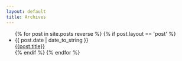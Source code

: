 ```yaml
---
layout: default
title: Archives
---
```


<div class="archives" itemscope itemtype="http://schema.org/Blog">
  <ul>
  {% for post in site.posts reverse %}
    {% if post.layout == 'post' %}
      <li>
        <div>{{ post.date | date_to_string }}</div>
        <div><a href="{{ post.url }}">{{post.title}}</a></div>
      </li>
    {% endif %}
  {% endfor %}
  </ul>
</div>
